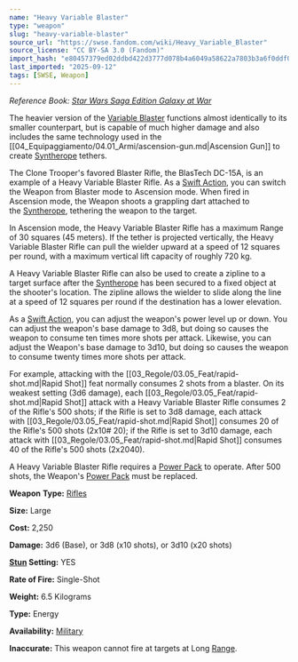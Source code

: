 ```yaml
---
name: "Heavy Variable Blaster"
type: "weapon"
slug: "heavy-variable-blaster"
source_url: "https://swse.fandom.com/wiki/Heavy_Variable_Blaster"
source_license: "CC BY-SA 3.0 (Fandom)"
import_hash: "e80457379ed02ddbd422d3777d078b4a6049a58622a7803b3a6f0ddf01d0a7f6"
last_imported: "2025-09-12"
tags: [SWSE, Weapon]
---
```

*Reference Book: [Star Wars Saga Edition Galaxy at War](https://swse.fandom.com/wiki/Star_Wars_Saga_Edition_Galaxy_at_War)*

The heavier version of the [Variable Blaster](https://swse.fandom.com/wiki/Variable_Blaster) functions almost identically to its smaller counterpart, but is capable of much higher damage and also includes the same technology used in the [[04_Equipaggiamento/04.01_Armi/ascension-gun.md|Ascension Gun]] to create [Syntherope](https://swse.fandom.com/wiki/Syntherope) tethers.

The Clone Trooper's favored Blaster Rifle, the BlasTech DC-15A, is an example of a Heavy Variable Blaster Rifle. As a [Swift Action](https://swse.fandom.com/wiki/Swift_Action), you can switch the Weapon from Blaster mode to Ascension mode. When fired in Ascension mode, the Weapon shoots a grappling dart attached to the [Syntherope](https://swse.fandom.com/wiki/Syntherope), tethering the weapon to the target.

In Ascension mode, the Heavy Variable Blaster Rifle has a maximum Range of 30 squares (45 meters). If the tether is projected vertically, the Heavy Variable Blaster Rifle can pull the wielder upward at a speed of 12 squares per round, with a maximum vertical lift capacity of roughly 720 kg.

A Heavy Variable Blaster Rifle can also be used to create a zipline to a target surface after the [Syntherope](https://swse.fandom.com/wiki/Syntherope) has been secured to a fixed object at the shooter's location. The zipline allows the wielder to slide along the line at a speed of 12 squares per round if the destination has a lower elevation.

As a [Swift Action](https://swse.fandom.com/wiki/Swift_Action), you can adjust the weapon's power level up or down. You can adjust the weapon's base damage to 3d8, but doing so causes the weapon to consume ten times more shots per attack. Likewise, you can adjust the Weapon's base damage to 3d10, but doing so causes the weapon to consume twenty times more shots per attack.

For example, attacking with the [[03_Regole/03.05_Feat/rapid-shot.md|Rapid Shot]] feat normally consumes 2 shots from a blaster. On its weakest setting (3d6 damage), each [[03_Regole/03.05_Feat/rapid-shot.md|Rapid Shot]] attack with a Heavy Variable Blaster Rifle consumes 2 of the Rifle's 500 shots; if the Rifle is set to 3d8 damage, each attack with [[03_Regole/03.05_Feat/rapid-shot.md|Rapid Shot]] consumes 20 of the Rifle's 500 shots (2x10# 20); if the Rifle is set to 3d10 damage, each attack with [[03_Regole/03.05_Feat/rapid-shot.md|Rapid Shot]] consumes 40 of the Rifle's 500 shots (2x2040).

A Heavy Variable Blaster Rifle requires a [Power Pack](https://swse.fandom.com/wiki/Power_Pack) to operate. After 500 shots, the Weapon's [Power Pack](https://swse.fandom.com/wiki/Power_Pack) must be replaced.

**Weapon** **Type:** [Rifles](https://swse.fandom.com/wiki/Rifles)

**Size:** Large

**Cost:** 2,250

**Damage:** 3d6 (Base), or 3d8 (x10 shots), or 3d10 (x20 shots)

**[Stun](https://swse.fandom.com/wiki/Stun) Setting:** YES

**Rate of Fire:** Single-Shot

**Weight:** 6.5 Kilograms

**Type:** Energy

**Availability:** [Military](https://swse.fandom.com/wiki/Military)

**Inaccurate:** This weapon cannot fire at targets at Long [Range](https://swse.fandom.com/wiki/Range).